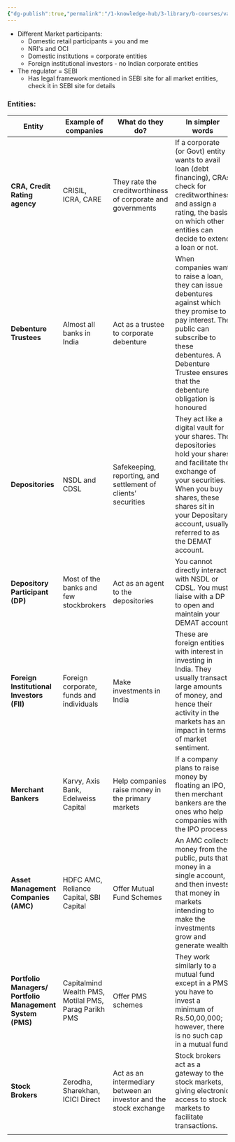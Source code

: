 ```yaml
---
{"dg-publish":true,"permalink":"/1-knowledge-hub/3-library/b-courses/varsity/varsity/","noteIcon":""}
---
```



- Different Market participants:
    - Domestic retail participants = you and me
    - NRI's and OCI
    - Domestic institutions = corporate entities
    - Foreign institutional investors - no Indian corporate entities
- The regulator = SEBI
    - Has legal framework mentioned in SEBI site for all market entities, check it in SEBI site for details
### Entities:

| Entity                                                    | Example of companies                                  | What do they do?                                                  | In simpler words                                                                                                                                                                                                                             |
| --------------------------------------------------------- | ----------------------------------------------------- | ----------------------------------------------------------------- | -------------------------------------------------------------------------------------------------------------------------------------------------------------------------------------------------------------------------------------------- |
| **CRA, Credit Rating agency**                             | CRISIL, ICRA, CARE                                    | They rate the creditworthiness of corporate and governments       | If a corporate (or Govt) entity wants to avail loan (debt financing), CRAs check for creditworthiness and assign a rating, the basis on which other entities can decide to extend a loan or not.                                             |
| **Debenture Trustees**                                    | Almost all banks in India                             | Act as a trustee to corporate debenture                           | When companies want to raise a loan, they can issue debentures against which they promise to pay interest. The public can subscribe to these debentures. A Debenture Trustee ensures that the debenture obligation is honoured               |
| **Depositories**                                          | NSDL and CDSL                                         | Safekeeping, reporting, and settlement of clients’ securities     | They act like a digital vault for your shares. The depositories hold your shares and facilitate the exchange of your securities. When you buy shares, these shares sit in your Depositary account, usually referred to as the DEMAT account. |
| **Depository Participant (DP)**                           | Most of the banks and few stockbrokers                | Act as an agent to the depositories                               | You cannot directly interact with NSDL or CDSL. You must liaise with a DP to open and maintain your DEMAT account.                                                                                                                           |
| **Foreign Institutional Investors (FII)**                 | Foreign corporate, funds and individuals              | Make investments in India                                         | These are foreign entities with interest in investing in India. They usually transact large amounts of money, and hence their activity in the markets has an impact in terms of market sentiment.                                            |
| **Merchant Bankers**                                      | Karvy, Axis Bank, Edelweiss Capital                   | Help companies raise money in the primary markets                 | If a company plans to raise money by floating an IPO, then merchant bankers are the ones who help companies with the IPO process.                                                                                                            |
| **Asset Management Companies (AMC)**                      | HDFC AMC, Reliance Capital, SBI Capital               | Offer Mutual Fund Schemes                                         | An AMC collects money from the public, puts that money in a single account, and then invests that money in markets intending to make the investments grow and generate wealth.                                                               |
| **Portfolio Managers/ Portfolio Management System (PMS)** | Capitalmind Wealth PMS, Motilal PMS, Parag Parikh PMS | Offer PMS schemes                                                 | They work similarly to a mutual fund except in a PMS; you have to invest a minimum of Rs.50,00,000; however, there is no such cap in a mutual fund.                                                                                          |
| **Stock Brokers**                                         | Zerodha, Sharekhan, ICICI Direct                      | Act as an intermediary between an investor and the stock exchange | Stock brokers act as a gateway to the stock markets, giving electronic access to stock markets to facilitate transactions.                                                                                                                   |
|                                                           |                                                       |                                                                   |                                                                                                                                                                                                                                              |

